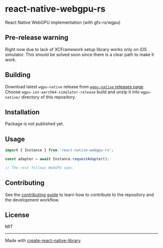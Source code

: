 # react-native-webgpu-rs

React Native WebGPU implementation (with gfx-rs/wgpu)

## Pre-release warning

Right now due to lack of XCFramework setup library works only on iOS simulator. This should be solved soon since there is a clear path to make it work.

## Building 

Download latest `wgpu-native` release from [`wgpu-native` releases page](https://github.com/gfx-rs/wgpu-native/releases). Choose `wgpu-ios-aarch64-simulator-release` build and unzip it into `wgpu-native/` directory of this repository.


## Installation

Package is not published yet.

## Usage


```js
import { Instance } from 'react-native-webgpu-rs';

const adapter = await Instance.requestAdapter();

// The rest follows WebGPU spec.
```


## Contributing

See the [contributing guide](CONTRIBUTING.md) to learn how to contribute to the repository and the development workflow.

## License

MIT

---

Made with [create-react-native-library](https://github.com/callstack/react-native-builder-bob)
